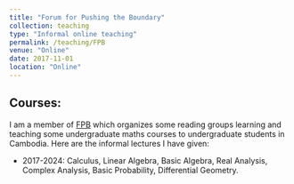```yaml
---
title: "Forum for Pushing the Boundary"
collection: teaching
type: "Informal online teaching"
permalink: /teaching/FPB
venue: "Online"
date: 2017-11-01
location: "Online"
---
```


## Courses:
I am a member of [FPB](https://www.facebook.com/fpbcambodia/) which organizes some reading groups learning and teaching some undergraduate maths courses to undergraduate students in Cambodia. Here are the informal lectures I have given: 

- 2017-2024: Calculus, Linear Algebra, Basic Algebra, Real Analysis, Complex Analysis, Basic Probability, Differential Geometry.
